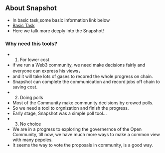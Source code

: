 ## About Snapshot
+ In basic task,some basic information link below
+ [Basic Task](https://github.com/rebase-network/Dapp-Learning/tree/main/basic/40-snapshot)
+ Here we talk more deeply into the Snapshot!

### Why need this tools?
+ 1. For lower cost
+ if we run a Web3 community, we need make decisions fairly and everyone can express his views，
+ and it will take lots of gases to recored the whole progress on chain.
+ Snapshot can complete the communication and record jobs off chain to saving cost.
+ 2. Doing polls
+ Most of the Community make community decisions by crowed polls.
+ So we need a tool to orgnization and finish the progress.
+ Early stage, Snapshot was a simple poll tool...
+ 3. No choice
+ We are in a progress to exploring the governernce of the Open Community, till now, we have much more ways to make a common view with many pepoles.
+ It seems the way to vote the proposals in community, is a good way.